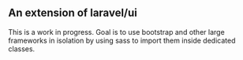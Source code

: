 ## An extension of laravel/ui
This is a work in progress. Goal is to use bootstrap and other large frameworks in isolation
by using sass to import them inside dedicated classes.

